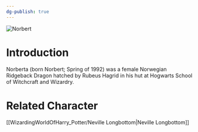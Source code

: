 ```yaml
---
dg-publish: true
---
```

![Norbert](http://rxbg5ysja.bkt.gdipper.com/Norbert.png)
# Introduction
Norberta (born Norbert; Spring of 1992) was a female Norwegian Ridgeback Dragon hatched by Rubeus Hagrid in his hut at Hogwarts School of Witchcraft and Wizardry.

# Related Character
[[WizardingWorldOfHarry_Potter/Neville Longbottom\|Neville Longbottom]]
